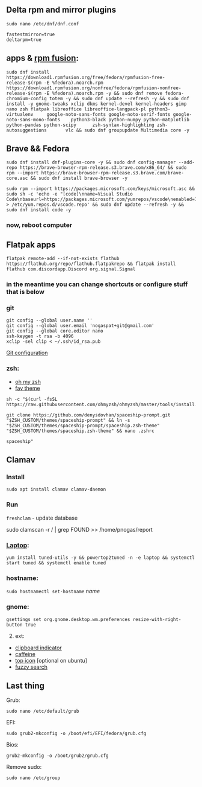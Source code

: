 ## Delta rpm and mirror plugins
` sudo nano /etc/dnf/dnf.conf `

```
fastestmirror=true
deltarpm=true
```

## apps & [rpm fusion](https://rpmfusion.org/Configuration):
```
sudo dnf install https://download1.rpmfusion.org/free/fedora/rpmfusion-free-release-$(rpm -E %fedora).noarch.rpm https://download1.rpmfusion.org/nonfree/fedora/rpmfusion-nonfree-release-$(rpm -E %fedora).noarch.rpm -y && sudo dnf remove fedora-chromium-config totem -y && sudo dnf update --refresh -y && sudo dnf install -y gnome-tweaks xclip dkms kernel-devel kernel-headers gimp nano zsh flatpak libreoffice libreoffice-langpack-pl python3-virtualenv     google-noto-sans-fonts google-noto-serif-fonts google-noto-sans-mono-fonts    python3-black python-numpy python-matplotlib python-pandas python-scipy      zsh-syntax-highlighting zsh-autosuggestions       vlc && sudo dnf groupupdate Multimedia core -y
```

## Brave && Fedora
```
sudo dnf install dnf-plugins-core -y && sudo dnf config-manager --add-repo https://brave-browser-rpm-release.s3.brave.com/x86_64/ && sudo rpm --import https://brave-browser-rpm-release.s3.brave.com/brave-core.asc && sudo dnf install brave-browser -y

sudo rpm --import https://packages.microsoft.com/keys/microsoft.asc && sudo sh -c 'echo -e "[code]\nname=Visual Studio Code\nbaseurl=https://packages.microsoft.com/yumrepos/vscode\nenabled=1\ngpgcheck=1\ngpgkey=https://packages.microsoft.com/keys/microsoft.asc" > /etc/yum.repos.d/vscode.repo' && sudo dnf update --refresh -y && sudo dnf install code -y
```

### now, reboot computer

## Flatpak apps
```
flatpak remote-add --if-not-exists flathub https://flathub.org/repo/flathub.flatpakrepo && flatpak install flathub com.discordapp.Discord org.signal.Signal

```

### in the meantime you can change shortcuts or configure stuff that is below

### git
```
git config --global user.name ''
git config --global user.email 'nogaspat+git@gmail.com'
git config --global core.editor nano
ssh-keygen -t rsa -b 4096
xclip -sel clip < ~/.ssh/id_rsa.pub
```
[Git configuration](https://git-scm.com/book/en/v2/Customizing-Git-Git-Configuration)

### zsh:
- [oh my zsh](https://github.com/ohmyzsh/ohmyzsh/#getting-started)
- [fav theme](https://github.com/denysdovhan/spaceship-prompt#oh-my-zsh)

```
sh -c "$(curl -fsSL https://raw.githubusercontent.com/ohmyzsh/ohmyzsh/master/tools/install.sh)" 

git clone https://github.com/denysdovhan/spaceship-prompt.git "$ZSH_CUSTOM/themes/spaceship-prompt" && ln -s "$ZSH_CUSTOM/themes/spaceship-prompt/spaceship.zsh-theme" "$ZSH_CUSTOM/themes/spaceship.zsh-theme" && nano .zshrc
```

 ```spaceship"```

## Clamav

### Install
```
sudo apt install clamav clamav-daemon
```
### Run

` freshclam ` - update database

sudo clamscan -r / | grep FOUND >> /home/pnogas/report

### [Laptop](https://access.redhat.com/documentation/en-us/red_hat_enterprise_linux/7/html/performance_tuning_guide/chap-red_hat_enterprise_linux-performance_tuning_guide-tuned#installation-and-usage):

```
yum install tuned-utils -y && powertop2tuned -n -e laptop && systemctl start tuned && systemctl enable tuned
```


### hostname:
```sudo hostnamectl set-hostname``` *name*

### gnome:

```
gsettings set org.gnome.desktop.wm.preferences resize-with-right-button true

```

2. ext:
- [clipboard indicator](https://extensions.gnome.org/extension/779/clipboard-indicator/)
- [caffeine](https://extensions.gnome.org/extension/517/caffeine/)
- [top icon](https://extensions.gnome.org/extension/615/appindicator-support/)  [optional on ubuntu]
- [fuzzy search](https://extensions.gnome.org/extension/3956/gnome-fuzzy-app-search/)

## Last thing
Grub:
```
sudo nano /etc/default/grub

```
EFI:
```
sudo grub2-mkconfig -o /boot/efi/EFI/fedora/grub.cfg
```
Bios:
```
grub2-mkconfig -o /boot/grub2/grub.cfg
```
Remove sudo:
``` 
sudo nano /etc/group
```
